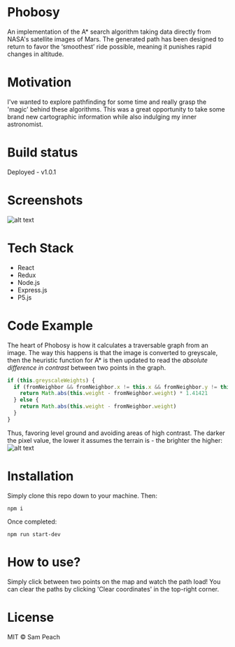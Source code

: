 # Phobosy

An implementation of the A\* search algorithm taking data directly from NASA's satellite images of Mars. The generated path has been designed to return to favor the ‘smoothest’ ride possible, meaning it punishes rapid changes in altitude.

# Motivation

I've wanted to explore pathfinding for some time and really grasp the 'magic' behind these algorithms. This was a great opportunity to take some brand new cartographic information while also indulging my inner astronomist.

# Build status

Deployed - v1.0.1

# Screenshots

![alt text](https://imgur.com/eSjDDR8.jpg)

# Tech Stack

* React
* Redux
* Node.js
* Express.js
* P5.js

# Code Example

The heart of Phobosy is how it calculates a traversable graph from an image. The way this happens is that the image is converted to greyscale, then the heuristic function for A\* is then updated to read the _absolute difference in contrast_ between two points in the graph.

```javascript
if (this.greyscaleWeights) {
  if (fromNeighbor && fromNeighbor.x != this.x && fromNeighbor.y != this.y) {
    return Math.abs(this.weight - fromNeighbor.weight) * 1.41421
  } else {
    return Math.abs(this.weight - fromNeighbor.weight)
  }
}
```

Thus, favoring level ground and avoiding areas of high contrast. The darker the pixel value, the lower it assumes the terrain is - the brighter the higher:
![alt text](https://imgur.com/yho8qnx.png)

# Installation

Simply clone this repo down to your machine. Then:

```
npm i
```

Once completed:

```
npm run start-dev
```

# How to use?

Simply click between two points on the map and watch the path load! You can clear the paths by clicking 'Clear coordinates' in the top-right corner.

# License

MIT © Sam Peach
